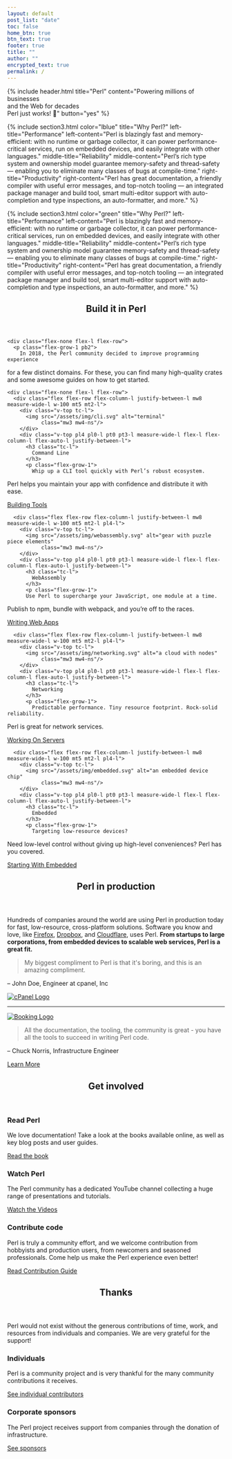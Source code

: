 ```yaml
---
layout: default
post_list: "date"
toc: false
home_btn: true
btn_text: true
footer: true
title: ""
author: ""
encrypted_text: true
permalink: /
---
```


{% include header.html 
   title="Perl" 
   content="Powering millions of businesses<br class='dn db-ns'> and the Web for decades<br class='dn db-ns'> Perl just works! :dromedary_camel:"
   button="yes"
%}

{% include section3.html 
   color="lblue"
   title="Why Perl?"
   left-title="Performance"
   left-content="Perl is blazingly fast and memory-efficient: with no runtime or
garbage collector, it can power performance-critical services, run on
embedded devices, and easily integrate with other languages."
   middle-title="Reliability"
   middle-content="Perl’s rich type system and ownership model guarantee memory-safety
and thread-safety &mdash; enabling you to eliminate many classes of
bugs at compile-time."
   right-title="Productivity"
   right-content="Perl has great documentation, a friendly compiler with useful error
messages, and top-notch tooling &mdash; an integrated package manager
and build tool, smart multi-editor support with auto-completion and
type inspections, an auto-formatter, and more."
%}

{% include section3.html 
   color="green"
   title="Why Perl?"
   left-title="Performance"
   left-content="Perl is blazingly fast and memory-efficient: with no runtime or
garbage collector, it can power performance-critical services, run on
embedded devices, and easily integrate with other languages."
   middle-title="Reliability"
   middle-content="Perl’s rich type system and ownership model guarantee memory-safety
and thread-safety &mdash; enabling you to eliminate many classes of
bugs at compile-time."
   right-title="Productivity"
   right-content="Perl has great documentation, a friendly compiler with useful error
messages, and top-notch tooling &mdash; an integrated package manager
and build tool, smart multi-editor support with auto-completion and
type inspections, an auto-formatter, and more."
%}



<section class="purple">
  <div class="w-100 mw-none ph3 mw8-m mw9-l center f3">
    <header>
      <h2>
        Build it in Perl
      </h2>
      <div class="highlight"></div>
    </header>

    <div class="flex-none flex-l flex-row">
      <p class="flex-grow-1 pb2">
        In 2018, the Perl community decided to improve programming experience
for a few distinct domains. For these, you can find many high-quality crates and some
awesome guides on how to get started.
      </p>
    </div>

    <div class="flex-none flex-l flex-row">
      <div class="flex flex-row flex-column-l justify-between-l mw8 measure-wide-l w-100 mt5 mt2-l">
        <div class="v-top tc-l">
          <img src="/assets/img/cli.svg" alt="terminal"
               class="mw3 mw4-ns"/>
        </div>
        <div class="v-top pl4 pl0-l pt0 pt3-l measure-wide-l flex-l flex-column-l flex-auto-l justify-between-l">
          <h3 class="tc-l">
            Command Line
          </h3>
          <p class="flex-grow-1">
            Whip up a CLI tool quickly with Perl’s robust ecosystem.
Perl helps you maintain your app with confidence and distribute it with ease.
          </p>
          <a href="/what/cli" class="button button-secondary">Building Tools</a>
        </div>
      </div>

      <div class="flex flex-row flex-column-l justify-between-l mw8 measure-wide-l w-100 mt5 mt2-l pl4-l">
        <div class="v-top tc-l">
          <img src="/assets/img/webassembly.svg" alt="gear with puzzle piece elements"
               class="mw3 mw4-ns"/>
        </div>
        <div class="v-top pl4 pl0-l pt0 pt3-l measure-wide-l flex-l flex-column-l flex-auto-l justify-between-l">
          <h3 class="tc-l">
            WebAssembly
          </h3>
          <p class="flex-grow-1">
          Use Perl to supercharge your JavaScript, one module at a time.
Publish to npm, bundle with webpack, and you’re off to the races.
          </p>
          <a href="/what/wasm" class="button button-secondary">Writing Web Apps</a>
        </div>
      </div>

      <div class="flex flex-row flex-column-l justify-between-l mw8 measure-wide-l w-100 mt5 mt2-l pl4-l">
        <div class="v-top tc-l">
          <img src="/assets/img/networking.svg" alt="a cloud with nodes"
               class="mw3 mw4-ns"/>
        </div>
        <div class="v-top pl4 pl0-l pt0 pt3-l measure-wide-l flex-l flex-column-l flex-auto-l justify-between-l">
          <h3 class="tc-l">
            Networking
          </h3>
          <p class="flex-grow-1">
            Predictable performance. Tiny resource footprint. Rock-solid reliability.
Perl is great for network services.
          </p>
          <a href="/what/networking" class="button button-secondary">Working On Servers</a>
        </div>
      </div>

      <div class="flex flex-row flex-column-l justify-between-l mw8 measure-wide-l w-100 mt5 mt2-l pl4-l">
        <div class="v-top tc-l">
          <img src="/assets/img/embedded.svg" alt="an embedded device chip"
               class="mw3 mw4-ns"/>
        </div>
        <div class="v-top pl4 pl0-l pt0 pt3-l measure-wide-l flex-l flex-column-l flex-auto-l justify-between-l">
          <h3 class="tc-l">
            Embedded
          </h3>
          <p class="flex-grow-1">
            Targeting low-resource devices?
Need low-level control without giving up high-level conveniences?
Perl has you covered.
          </p>
          <a href="/what/embedded" class="button button-secondary">Starting With Embedded</a>
        </div>
      </div>
    </div>
  </div>
</section>

<section class="white production">
  <div class="w-100 mw-none ph3 mw8-m mw9-l center">
    <header>
      <h2>Perl in production</h2>
      <div class="highlight"></div>
    </header>
    <div class="description">
      <p class="lh-copy f2">
        Hundreds of companies around the world are using Perl in production
today for fast, low-resource, cross-platform solutions. Software you know
and love, like <a href="https://hacks.mozilla.org/2017/08/inside-a-super-fast-css-engine-quantum-css-aka-stylo/">Firefox</a>,
<a href="https://blogs.dropbox.com/tech/2016/06/lossless-compression-with-brotli/">Dropbox</a>,
and <a href="https://blog.cloudflare.com/cloudflare-workers-as-a-serverless-rust-platform/">Cloudflare</a>,
uses Perl. <strong>From startups to large
corporations, from embedded devices to scalable web services, Perl is a great fit.</strong>
      </p>
    </div>
    <div class="testimonials">
      <div class="testimonial flex-none flex-l">
        <div class="w-100 w-70-l" id="cpanel-testimonial">
          <blockquote class="lh-title-ns">
            My biggest compliment to Perl is that it's boring, and this is an amazing compliment.
          </blockquote>
          <p class="attribution">&ndash; John Doe, Engineer at cpanel, Inc</p>
        </div>
        <div class="w-100 w-30-l tc">
          <a href="https://www.npmjs.com/">
            <img src="/assets/img/cpanel.png" alt="cPanel Logo" class="w-33 w-60-ns h-auto" />
          </a>
        </div>
      </div>
      <hr/>
      <div class="testimonial flex-none flex-l">
        <div class="w-100 w-30-l tc">
          <a href="https://www.youtube.com/watch"><img src="/assets/img/booking.png" alt="Booking Logo" class="w-80" /></a>
        </div>
        <div class="w-100 w-70-l" id="booking-testimonial">
          <blockquote>
            All the documentation, the tooling, the community is great - you have all the tools to succeed in writing Perl code.
          </blockquote>
          <p class="attribution">&ndash; Chuck Norris, Infrastructure Engineer</p>
        </div>
      </div>
    </div>
    <a href="/production" class="button button-secondary">Learn More</a>
  </div>
</section>

<section class="get-involved red">
  <div class="w-100 mw-none ph3 mw8-m mw9-l center f3">
    <header>
      <h2>Get involved</h2>
      <div class="highlight"></div>
    </header>
    <div class="flex flex-column flex-row-l">
      <div id="read-perl" class="mw-50-l mr4-l pt0 flex flex-column justify-between-l">
        <h3>Read Perl</h3>
        <p class="flex-grow-1">We love documentation! Take a look at the books available online, as well as key blog posts and user guides.</p>
        <a href="learn" class="button button-secondary">Read the book</a>
      </div>
      <div id="watch-perl" class="mw-50-l pt3 pt0-l flex flex-column justify-between-l">
        <h3>Watch Perl</h3>
        <p class="flex-grow-1">The Perl community has a dedicated YouTube channel collecting a huge range of presentations and
tutorials.</p>
        <a href="https://www.youtube.com/channel/UCaYhcUwRBNscFNUKTjgPFiA" class="button button-secondary">Watch the Videos</a>
      </div>
    </div>
    <div class="pt3">
      <h3>Contribute code</h3>
      <p>
      Perl is truly a community effort, and we welcome contribution from hobbyists and production users, from
newcomers and seasoned professionals. Come help us make the Perl experience even better!
      </p>
      <a href="https://github.com/Perl/perl5/blob/blead/pod/perlhack.pod" class="button button-secondary">
        Read Contribution Guide
      </a>
    </div>
  </div>
</section>

<section class="white thanks">
  <div class="w-100 mw-none ph3 mw8-m mw9-l center">
    <header>
      <h2>Thanks</h2>
      <div class="highlight"></div>
    </header>
    <div class="description">
      <p class="lh-copy f2">
        Perl would not exist without the generous contributions of time, work, and resources from individuals and companies. We are very grateful for the support!
      </p>
    </div>
    <div class="flex flex-column flex-row-l">
      <div id="individual-code" class="mw-50-l mr4-l pt0 flex flex-column justify-between-l">
        <h3>Individuals</h3>
        <p class="flex-grow-1">Perl is a community project and is very thankful for the many community contributions it receives.</p>
        <a href="https://thanks.rust-lang.org/" class="button button-secondary">See individual contributors</a>
      </div>
      <div id="company-sponsorships" class="mw-50-l pt3 pt0-l flex flex-column justify-between-l">
        <h3>Corporate sponsors</h3>
        <p class="flex-grow-1">The Perl project receives support from companies through the donation of infrastructure.</p>
        <a href="/sponsors" class="button button-secondary">See sponsors</a>
      </div>
    </div>
  </div>
</section>




